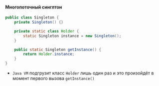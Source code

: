 #### Многопоточный синглтон

```java
public class Singleton {
    private Singleton() {}

    private static class Holder {
        static Singleton instance = new Singleton();
    }

    public static Singleton getInstance() {
        return Holder.instance;
    }
}
```

+ `Java VM` подгрузит класс `Holder` лишь один раз и это произойдёт в момент первого вызова `getInstance()`

